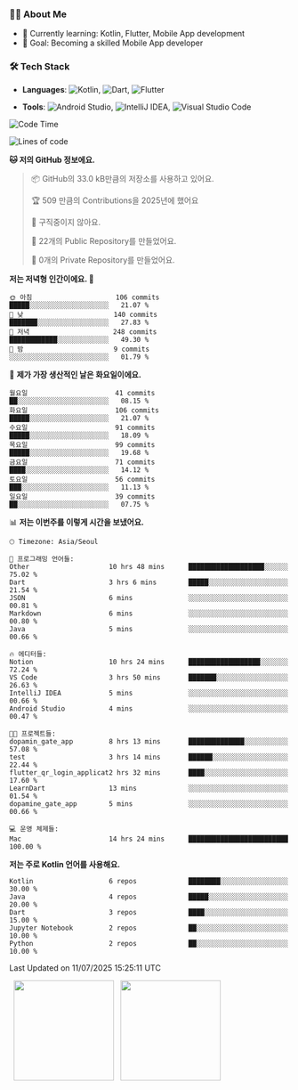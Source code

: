 ### 👨‍💻 About Me
- 🌱 Currently learning: Kotlin, Flutter, Mobile App development
- 🎯 Goal: Becoming a skilled Mobile App developer

### 🛠 Tech Stack
- **Languages**: ![Kotlin](https://img.shields.io/badge/Kotlin-0095D5?style=flat-square&logo=kotlin&logoColor=white), ![Dart](https://img.shields.io/badge/Dart-0175C2?style=flat-square&logo=dart&logoColor=white), ![Flutter](https://img.shields.io/badge/Flutter-02569B?style=flat-square&logo=flutter&logoColor=white)

- **Tools**:
![Android Studio](https://img.shields.io/badge/Android%20Studio-3DDC84?style=flat-square&logo=android-studio&logoColor=white), 
![IntelliJ IDEA](https://img.shields.io/badge/IntelliJ%20IDEA-000000?style=flat-square&logo=intellij-idea&logoColor=white), 
![Visual Studio Code](https://img.shields.io/badge/VS%20Code-007ACC?style=flat-square&logo=visual-studio-code&logoColor=white)

<!--START_SECTION:waka-->
![Code Time](http://img.shields.io/badge/Code%20Time-203%20hrs%2057%20mins-blue)

![Lines of code](https://img.shields.io/badge/%EC%A0%80%EB%8A%94%20%EC%97%AC%ED%83%9C%EA%B9%8C%EC%A7%80%20-298.2%20thousand%20%EC%A4%84%EC%9D%98%20%EC%BD%94%EB%93%9C%EB%A5%BC%20%EC%9E%91%EC%84%B1%ED%96%88%EC%96%B4%EC%9A%94.-blue)

**🐱 저의 GitHub 정보에요.** 

> 📦 GitHub의 33.0 kB만큼의 저장소를 사용하고 있어요. 
 > 
> 🏆 509 만큼의 Contributions을 2025년에 했어요
 > 
> 🚫 구직중이지 않아요.
 > 
> 📜 22개의 Public Repository를 만들었어요. 
 > 
> 🔑 0개의 Private Repository를 만들었어요. 
 > 
**저는 저녁형 인간이에요. 🦉** 

```text
🌞 아침                     106 commits         █████░░░░░░░░░░░░░░░░░░░░   21.07 % 
🌆 낮　                     140 commits         ███████░░░░░░░░░░░░░░░░░░   27.83 % 
🌃 저녁                     248 commits         ████████████░░░░░░░░░░░░░   49.30 % 
🌙 밤　                     9 commits           ░░░░░░░░░░░░░░░░░░░░░░░░░   01.79 % 
```
📅 **제가 가장 생산적인 날은 화요일이에요.** 

```text
월요일                      41 commits          ██░░░░░░░░░░░░░░░░░░░░░░░   08.15 % 
화요일                      106 commits         █████░░░░░░░░░░░░░░░░░░░░   21.07 % 
수요일                      91 commits          █████░░░░░░░░░░░░░░░░░░░░   18.09 % 
목요일                      99 commits          █████░░░░░░░░░░░░░░░░░░░░   19.68 % 
금요일                      71 commits          ████░░░░░░░░░░░░░░░░░░░░░   14.12 % 
토요일                      56 commits          ███░░░░░░░░░░░░░░░░░░░░░░   11.13 % 
일요일                      39 commits          ██░░░░░░░░░░░░░░░░░░░░░░░   07.75 % 
```


📊 **저는 이번주를 이렇게 시간을 보냈어요.** 

```text
🕑︎ Timezone: Asia/Seoul

💬 프로그래밍 언어들: 
Other                    10 hrs 48 mins      ███████████████████░░░░░░   75.02 % 
Dart                     3 hrs 6 mins        █████░░░░░░░░░░░░░░░░░░░░   21.54 % 
JSON                     6 mins              ░░░░░░░░░░░░░░░░░░░░░░░░░   00.81 % 
Markdown                 6 mins              ░░░░░░░░░░░░░░░░░░░░░░░░░   00.80 % 
Java                     5 mins              ░░░░░░░░░░░░░░░░░░░░░░░░░   00.66 % 

🔥 에디터들: 
Notion                   10 hrs 24 mins      ██████████████████░░░░░░░   72.24 % 
VS Code                  3 hrs 50 mins       ███████░░░░░░░░░░░░░░░░░░   26.63 % 
IntelliJ IDEA            5 mins              ░░░░░░░░░░░░░░░░░░░░░░░░░   00.66 % 
Android Studio           4 mins              ░░░░░░░░░░░░░░░░░░░░░░░░░   00.47 % 

🐱‍💻 프로젝트들: 
dopamin_gate_app         8 hrs 13 mins       ██████████████░░░░░░░░░░░   57.08 % 
test                     3 hrs 14 mins       ██████░░░░░░░░░░░░░░░░░░░   22.44 % 
flutter_qr_login_applicat2 hrs 32 mins       ████░░░░░░░░░░░░░░░░░░░░░   17.60 % 
LearnDart                13 mins             ░░░░░░░░░░░░░░░░░░░░░░░░░   01.54 % 
dopamine_gate_app        5 mins              ░░░░░░░░░░░░░░░░░░░░░░░░░   00.66 % 

💻 운영 체제들: 
Mac                      14 hrs 24 mins      █████████████████████████   100.00 % 
```

**저는 주로 Kotlin 언어를 사용해요.** 

```text
Kotlin                   6 repos             ████████░░░░░░░░░░░░░░░░░   30.00 % 
Java                     4 repos             █████░░░░░░░░░░░░░░░░░░░░   20.00 % 
Dart                     3 repos             ████░░░░░░░░░░░░░░░░░░░░░   15.00 % 
Jupyter Notebook         2 repos             ██░░░░░░░░░░░░░░░░░░░░░░░   10.00 % 
Python                   2 repos             ██░░░░░░░░░░░░░░░░░░░░░░░   10.00 % 
```




 Last Updated on 11/07/2025 15:25:11 UTC
<!--END_SECTION:waka-->

<p>
  <img height="180em" src="https://github-readme-stats.vercel.app/api?username=JongHyun070105&show_icons=true&include_all_commits=true&bg_color=0d1117&title_color=ffffff&text_color=c9d1d9&icon_color=79ff97">
  <img height="180em" src="https://github-readme-stats.vercel.app/api/top-langs/?username=JongHyun070105&layout=compact&langs_count=4&bg_color=0d1117&title_color=ffffff&text_color=c9d1d9&hide=php,jupyter%20notebook&hide_repo=EcoStep,mimir,git-session">
</p>
